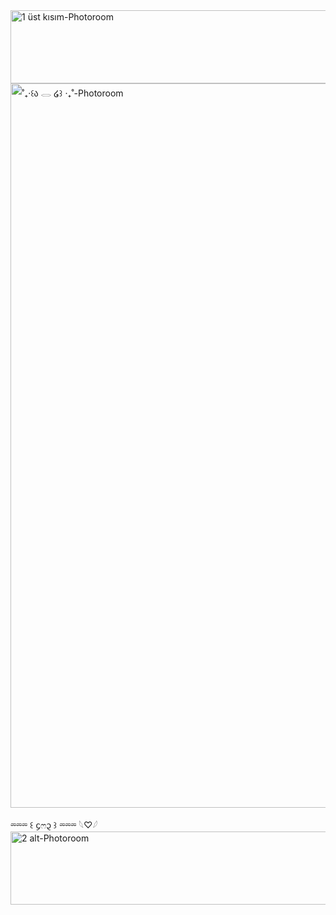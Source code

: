 <img width="736" height="117" alt="1  üst kısım-Photoroom" src="https://github.com/user-attachments/assets/d12f7ad2-79e7-4250-93d1-a663cf7eec9f" />
<img width="736" height="1159" alt="˚₊‧꒰ა 𓂋 ໒꒱ ‧₊˚-Photoroom" src="https://github.com/user-attachments/assets/ee7f1037-3c9b-43bb-9e69-7ed8dc62d876" />

⏔⏔⏔ ꒰ ᧔ෆ᧓ ꒱ ⏔⏔⏔
 𓆩♡𓆪
 <img width="736" height="117" alt="2  alt-Photoroom" src="https://github.com/user-attachments/assets/0c8949e3-c560-4579-857d-9027cfd46690" />
